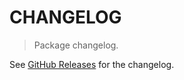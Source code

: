 # CHANGELOG

> Package changelog.

See [GitHub Releases](https://github.com/stdlib-js/iter-unitspace/releases) for the changelog.